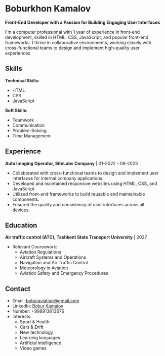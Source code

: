 # Boburkhon Kamalov 

**Front-End Developer with a Passion for Building Engaging User Interfaces**

I'm a computer professional with 1 year of experience in front-end development, skilled in HTML, CSS, JavaScript, and popular front-end frameworks. I thrive in collaborative environments, working closely with cross-functional teams to design and implement high-quality user experiences.

##  Skills

**Technical Skills:**

- HTML
- CSS
- JavaScript

**Soft Skills:**

- Teamwork
- Communication
- Problem-Solving
- Time Management

##  Experience

**Auto Imaging Operator, SiteLabs Company** | 01-2022 - 09-2023

- Collaborated with cross-functional teams to design and implement user interfaces for internal company applications.
- Developed and maintained responsive websites using HTML, CSS, and JavaScript.
- Utilized front-end frameworks to build reusable and maintainable components.
- Ensured the quality and consistency of user interfaces across all devices.

##  Education

**Air traffic control (ATC), Tashkent State Transport University** | 2027

- Relevant Coursework: 
  - Aviation Regulations
  - Aircraft Systems and Operations
  - Navigation and Air Traffic Control
  - Meteorology in Aviation
  - Aviation Safety and Emergency Procedures

##  Contact

- Email: boburaviation@gmail.com
- LinkedIn: [Bobur Kamalov](https://www.linkedin.com/in/bobur-kamalov-230303251)
- Number: +998913613676
- Interests: 
  - Sport & Health
  - Cars & Drift
  - New technology
  - Learning languages
  - Artificial intelligence
  - Video games
